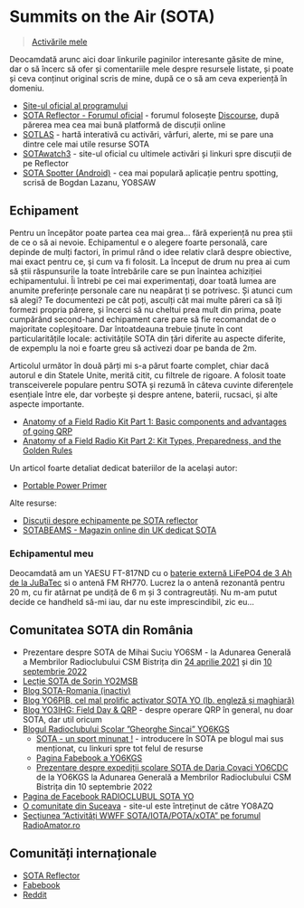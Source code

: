 # Summits on the Air (SOTA)

> [Activările mele](https://sotl.as/activators/YO5LNX)

Deocamdată arunc aici doar linkurile paginilor interesante găsite de mine, dar o să încerc să ofer și comentariile mele despre resursele listate, și poate și ceva conținut original scris de mine, după ce o să am ceva experiență în domeniu.

- [Site-ul oficial al programului](https://www.sota.org.uk/)
- [SOTA Reflector - Forumul oficial](https://reflector.sota.org.uk/) - forumul folosește [Discourse](https://www.discourse.org/), după părerea mea cea mai bună platformă de discuții online
- [SOTLAS](https://sotl.as/) - hartă interativă cu activări, vârfuri, alerte, mi se pare una dintre cele mai utile resurse SOTA
- [SOTAwatch3](https://sotawatch.sota.org.uk/en/) - site-ul oficial cu ultimele activări și linkuri spre discuții de pe Reflector
- [SOTA Spotter (Android)](https://play.google.com/store/apps/details?id=ro.netroute.sotaspotter) - cea mai populară aplicație pentru spotting, scrisă de Bogdan Lazanu, YO8SAW

## Echipament

Pentru un începător poate partea cea mai grea... fără experiență nu prea știi de ce o să ai nevoie. Echipamentul e o alegere foarte personală, care depinde de mulți factori, în primul rând o idee relativ clară despre obiective, mai exact pentru ce, și cum va fi folosit. La început de drum nu prea ai cum să știi răspunsurile la toate întrebările care se pun înaintea achiziției echipamentului. Îi întrebi pe cei mai experimentați, doar toată lumea are anumite preferințe personale care nu neapărat ți se potrivesc. Și atunci cum să alegi? Te documentezi pe cât poți, asculți cât mai multe păreri ca să îți formezi propria părere, și încerci să nu cheltui prea mult din prima, poate cumpărând second-hand echipament care pare să fie recomandat de o majoritate copleșitoare. Dar întoatdeauna trebuie ținute în cont particularitățile locale: activitățile SOTA din țări diferite au aspecte diferite, de expemplu la noi e foarte greu să activezi doar pe banda de 2m.

Articolul următor în două părți mi s-a părut foarte complet, chiar dacă autorul e din Statele Unite, merită citit, cu filtrele de rigoare. A folosit toate transceiverele populare pentru SOTA și rezumă în câteva cuvinte diferențele esențiale între ele, dar vorbește și despre antene, baterii, rucsaci, și alte aspecte importante.

- [Anatomy of a Field Radio Kit Part 1: Basic components and advantages of going QRP](https://qrper.com/2021/08/anatomy-of-a-field-radio-kit-part-1-basic-components-and-advantages-of-going-qrp/)
- [Anatomy of a Field Radio Kit Part 2: Kit Types, Preparedness, and the Golden Rules](https://qrper.com/2021/09/anatomy-of-a-field-radio-kit-part-2-kit-types-preparedness-and-the-golden-rules/)

Un articol foarte detaliat dedicat bateriilor de la același autor:

- [Portable Power Primer](https://qrper.com/2021/07/portable-power-a-beginners-guide-to-selecting-the-best-battery-option-for-your-field-radio-kit/)

Alte resurse:

- [Discuții despre echipamente pe SOTA reflector](https://reflector.sota.org.uk/c/equipment/14)
- [SOTABEAMS - Magazin online din UK dedicat SOTA](https://www.sotabeams.co.uk/)

### Echipamentul meu

Deocamdată am un YAESU FT-817ND cu o [baterie externă LiFePO4 de 3 Ah de la JuBaTec](https://www.jubatec.net/akkus/lifepo4/lifepo4-akku-12v-3ah-in-flacher-ausfuehrung-mit-bms-batterie-management-system_4614) si o antenă FM RH770. Lucrez la o antenă rezonantă pentru 20 m, cu fir atârnat pe undiță de 6 m și 3 contragreutăți. Nu m-am putut decide ce handheld să-mi iau, dar nu este imprescindibil, zic eu...

## Comunitatea SOTA din România

- Prezentare despre SOTA de Mihai Suciu YO6SM - la Adunarea Generală a Membrilor Radioclubului CSM Bistrița din [24 aprilie 2021](https://www.youtube.com/watch?v=5wUo_7ORrUU&t=18766s) și din [10 septembrie 2022](https://www.youtube.com/watch?v=OHYevnyFo1I&t=6707s)
- [Lecție SOTA de Sorin YO2MSB](https://www.youtube.com/watch?v=b9i-oRrEzJg)
- [Blog SOTA-Romania (inactiv)](http://sota-romania.blogspot.com/)
- [Blog YO6PIB, cel mal prolific activator SOTA YO (lb. engleză și maghiară)](https://yo6pib.blogspot.com/)
- [Blog YO3IHG: Field Day & QRP](https://yo3ihg.blogspot.com/p/qrp-field-day.html) - despre operare QRP în general, nu doar SOTA, dar util oricum
- [Blogul Radioclubului Școlar ”Gheorghe Șincai” YO6KGS](https://yo6kgs.blogspot.com/search/label/SOTA)
  - [SOTA - un sport minunat !](https://yo6kgs.blogspot.com/2021/04/sota-un-sport-minunat.html) - introducere în SOTA pe blogul mai sus menționat, cu linkuri spre tot felul de resurse
  - [Pagina Fabebook a YO6KGS](https://www.facebook.com/miciiradioamatori)
  - [Prezentare despre expediții școlare SOTA de Daria Covaci YO6CDC](https://www.youtube.com/watch?v=OHYevnyFo1I&t=16120s) de la YO6KGS la Adunarea Generală a Membrilor Radioclubului CSM Bistrița din 10 septembrie 2022
- [Pagina de Facebook RADIOCLUBUL SOTA YO](https://www.facebook.com/groups/484073671714735)
- [O comunitate din Suceava](http://adone.geonet.ro/sota/) - site-ul este întreținut de către YO8AZQ
- [Secțiunea ”Activități WWFF SOTA/IOTA/POTA/xOTA” pe forumul RadioAmator.ro](https://www.radioamator.ro/forum/viewforum.php?f=54)

## Comunități internaționale

- [SOTA Reflector](https://reflector.sota.org.uk/)
- [Fabebook](https://www.facebook.com/groups/37631909313)
- [Reddit](https://www.reddit.com/r/SummitsOnTheAir/)
